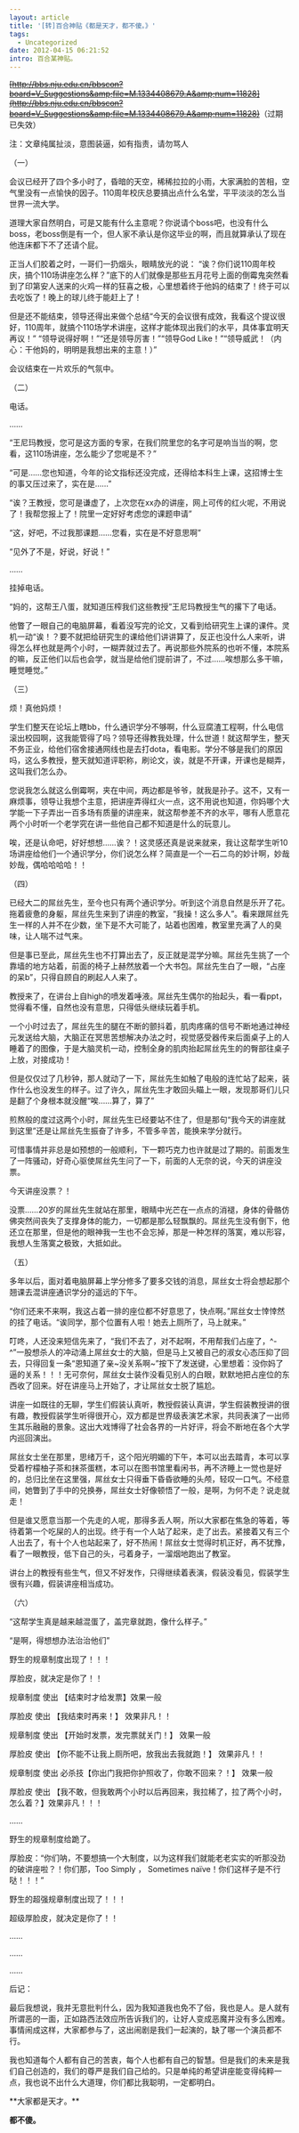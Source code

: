 ```yaml
---
layout: article
title: '[转]百合神贴《都是天才，都不傻。》'
tags:
  - Uncategorized
date: 2012-04-15 06:21:52
intro: 百合某神贴。
---
```


<del>[http://bbs.nju.edu.cn/bbscon?board=V_Suggestions&amp;file=M.1334408679.A&amp;num=11828](http://bbs.nju.edu.cn/bbscon?board=V_Suggestions&amp;file=M.1334408679.A&amp;num=11828)</del>（过期已失效）

注：文章纯属扯淡，意图装逼，如有指责，请勿骂人

（一）

会议已经开了四个多小时了，昏暗的天空，稀稀拉拉的小雨，大家满脸的苦相，空气里没有一点愉快的因子。110周年校庆总要搞出点什么名堂，平平淡淡的怎么当世界一流大学。

道理大家自然明白，可是又能有什么主意呢？你说请个boss吧，也没有什么boss，老boss倒是有一个，但人家不承认是你这毕业的啊，而且就算承认了现在他连床都下不了还请个屁。

正当人们胶着之时，一哥们一扔烟头，眼睛放光的说： “诶？你们说110周年校庆，搞个110场讲座怎么样？”底下的人们就像是那些五月花号上面的倒霉鬼突然看到了印第安人送来的火鸡一样的狂喜之极，心里想着终于他妈的结束了！终于可以去吃饭了！晚上的球儿终于能赶上了！

但是还不能结束，领导还得出来做个总结“今天的会议很有成效，我看这个提议很好，110周年，就搞个110场学术讲座，这样才能体现出我们的水平，具体事宜明天再议！” “领导说得好啊！”“还是领导厉害！”“领导God Like！”“领导威武！（内心：干他妈的，明明是我想出来的主意！）”

会议结束在一片欢乐的气氛中。


（二）

电话。

……

“王尼玛教授，您可是这方面的专家，在我们院里您的名字可是响当当的啊，您看，这110场讲座，怎么能少了您呢是不？”

“可是……您也知道，今年的论文指标还没完成，还得给本科生上课，这招博士生的事又压过来了，实在是……”

“诶？王教授，您可是谦虚了，上次您在xx办的讲座，网上可传的红火呢，不用说了！我帮您报上了！院里一定好好考虑您的课题申请”

“这，好吧，不过我那课题……您看，实在是不好意思啊”

“见外了不是，好说，好说！”

……

挂掉电话。

“妈的，这帮王八蛋，就知道压榨我们这些教授”王尼玛教授生气的撂下了电话。

他瞥了一眼自己的电脑屏幕，看着没写完的论文，又看到给研究生上课的课件。灵机一动“诶！？要不就把给研究生的课给他们讲讲算了，反正也没什么人来听，讲得怎么样也就是两个小时，一糊弄就过去了。再说那些外院系的也听不懂，本院系的嘛，反正他们以后也会学，就当是给他们提前讲了，不过……唉想那么多干嘛，睡觉睡觉。”

（三）

烦！真他妈烦！

学生们整天在论坛上瞎bb，什么通识学分不够啊，什么豆腐渣工程啊，什么电信滚出校园啊，这我能管得了吗？领导还得教我处理，什么世道！就这帮学生，整天不务正业，给他们宿舍接通网线也是去打dota，看电影。学分不够是我们的原因吗，这么多教授，整天就知道评职称，刷论文，诶，就是不开课，开课也是糊弄，这叫我们怎么办。

您说我怎么就这么倒霉啊，夹在中间，两边都是爷爷，就我是孙子。这不，又有一麻烦事，领导让我想个主意，把讲座弄得红火一点，这不用说也知道，你妈哪个大学能一下子弄出一百多场有质量的讲座来，就这帮参差不齐的水平，哪有人愿意花两个小时听一个老学究在讲一些他自己都不知道是什么的玩意儿。

唉，还是认命吧，好好想想……诶？！这灵感还真是说来就来，我让这帮学生听10场讲座给他们一个通识学分，你们说怎么样？简直是一个一石二鸟的妙计啊，妙哉妙哉，偶哈哈哈哈！！

（四）

已经大二的屌丝先生，至今也只有两个通识学分。听到这个消息自然是乐开了花。拖着疲惫的身躯，屌丝先生来到了讲座的教室，“我操！这么多人”。看来跟屌丝先生一样的人并不在少数，坐下是不大可能了，站着也困难，教室里充满了人的臭味，让人喘不过气来。

但是事已至此，屌丝先生也不打算出去了，反正就是混学分嘛。屌丝先生挑了一个靠墙的地方站着，前面的椅子上赫然放着一个大书包。屌丝先生白了一眼，“占座的呆b”，只得自顾自的刷起人人来了。

教授来了，在讲台上自high的喷发着唾液。屌丝先生偶尔的抬起头，看一看ppt，觉得看不懂，自然也没有意思，只得低头继续玩着手机。

一个小时过去了，屌丝先生的腿在不断的颤抖着，肌肉疼痛的信号不断地通过神经元发送给大脑，大脑正在冥思苦想解决办法之时，视觉感受器传来后面桌子上的人睡着了的图像，于是大脑灵机一动，控制全身的肌肉抬起屌丝先生的的臀部往桌子上放，对接成功！

但是仅仅过了几秒钟，那人就动了一下，屌丝先生如触了电般的连忙站了起来，装作什么也没发生的样子。过了许久，屌丝先生才敢回头瞄上一眼，发现那哥们儿只是翻了个身根本就没醒“唉……算了，算了”

煎熬般的度过这两个小时，屌丝先生已经要站不住了，但是那句“我今天的讲座就到这里”还是让屌丝先生振奋了许多，不管多辛苦，能换来学分就行。

可惜事情并非总是如预想的一般顺利，下一颗巧克力也许就是过了期的。前面发生了一阵骚动，好奇心驱使屌丝先生问了一下，前面的人无奈的说，今天的讲座没票。

今天讲座没票？！

没票……20岁的屌丝先生就站在那里，眼睛中光芒在一点点的消褪，身体的骨骼仿佛突然间丧失了支撑身体的能力，一切都是那么轻飘飘的。屌丝先生没有倒下，他还立在那里，但是他的眼神我一生也不会忘掉，那是一种怎样的落寞，难以形容，我想人生落寞之极致，大抵如此。

（五）

多年以后，面对着电脑屏幕上学分修多了要多交钱的消息，屌丝女士将会想起那个翘课去混讲座通识学分的遥远的下午。

“你们还来不来啊，我这占着一排的座位都不好意思了，快点啊。”屌丝女士悻悻然的挂了电话。“诶同学，那个位置有人啦！她去上厕所了，马上就来。”

叮咚，人还没来短信先来了，“我们不去了，对不起啊，不用帮我们占座了，^-^”一股想杀人的冲动涌上屌丝女士的大脑，但是马上又被自己的淑女心态压抑了回去，只得回复一条“恩知道了亲~没关系啊~”按下了发送键，心里想着：没你妈了逼的关系！！！无可奈何，屌丝女士装作没看见别人的白眼，默默地把占座位的东西收了回来。好在讲座马上开始了，才让屌丝女士脱了尴尬。

讲座一如既往的无聊，学生们假装认真听，教授假装认真讲，学生假装教授讲的很有趣，教授假装学生听得很开心，双方都是世界级表演艺术家，共同表演了一出师生其乐融融的景象。这出大戏博得了社会各界的一片好评，将会不断地在各个大学内巡回演出。

屌丝女士坐在那里，思绪万千，这个阳光明媚的下午，本可以出去踏青，本可以享受着柠檬柚子茶和抹茶蛋糕，本可以在图书馆里看闲书，再不济睡上一觉也是好的，总归比坐在这里强，屌丝女士只得垂下昏昏欲睡的头颅，轻叹一口气。不经意间，她瞥到了手中的兑换券，屌丝女士好像顿悟了一般，是啊，为何不走？说走就走！

但是谁又愿意当那一个先走的人呢，那得多丢人啊，所以大家都在焦急的等着，等待着第一个吃屎的人的出现。终于有一个人站了起来，走了出去。紧接着又有三个人出去了，有十个人也站起来了，好不热闹！屌丝女士觉得时机正好，再不犹豫，看了一眼教授，低下自己的头，弓着身子，一溜烟地跑出了教室。

讲台上的教授有些生气，但又不好发作，只得继续着表演，假装没看见，假装学生很有兴趣，假装讲座相当成功。

（六）

“这帮学生真是越来越混蛋了，盖完章就跑，像什么样子。”

“是啊，得想想办法治治他们”

野生的规章制度出现了！！！

厚脸皮，就决定是你了！！

规章制度 使出 【结束时才给发票】效果一般

厚脸皮 使出 【我结束时再来！】 效果非凡！！

规章制度 使出 【开始时发票，发完票就关门！】 效果一般

厚脸皮 使出 【你不能不让我上厕所吧，放我出去我就跑！】 效果非凡！！

规章制度 使出 必杀技【你出门我把你护照收了，你敢不回来？！】 效果一般

厚脸皮 使出 【我不敢，但我敢两个小时以后再回来，我拉稀了，拉了两个小时，怎么着？】效果非凡！！！

……

野生的规章制度给跪了。

厚脸皮：“你们呐，不要想搞一个大制度，以为这样我们就能老老实实的听那没劲的破讲座啦？！你们那，Too Simply ， Sometimes naïve！你们这样子是不行哒！！！”

野生的超强规章制度出现了！！！

超级厚脸皮，就决定是你了！！

……

……

……

后记：

最后我想说，我并无意批判什么，因为我知道我也免不了俗，我也是人。是人就有所谓恶的一面，正如路西法效应所告诉我们的，让好人变成恶魔并没有多么困难。事情闹成这样，大家都参与了，这出闹剧是我们一起演的，缺了哪一个演员都不行。

我也知道每个人都有自己的苦衷，每个人也都有自己的智慧。但是我们的未来是我们自己创造的，我们的尊严是我们自己给的。只是单纯的希望讲座能变得纯粹一点，我也说不出什么大道理，你们都比我聪明，一定都明白。

<p style="color: #141412;">**大家都是天才。**

**都不傻。**